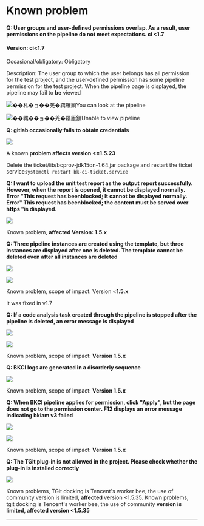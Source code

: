 # Known problem

#### Q: User groups and user-defined permissions overlap. As a result, user permissions on the pipeline do not meet expectations. ci <1.7

#### **Version: ci<1.7**

Occasional/obligatory: Obligatory

Description: The user group to which the user belongs has all permission for the test project, and the user-defined permission has some pipeline permission for the test project. When the pipeline page is displayed, the pipeline may fail to **be** viewed

![��札�ョ��羌�羂雁鎖](../../.gitbook/assets/image-20220301101202-Tnoda.png)You can look at the pipeline

![��羈��ョ��羌�羂雁鎖](../../.gitbook/assets/image-20220301101202-SOWdg.png)Unable to view pipeline

**Q: gitlab occasionally fails to obtain credentials**

![](../../.gitbook/assets/wecom-temp-941115d684647ac6fe940676a7854656.png)

A known **problem affects version <=1.5.23**

Delete the ticket/lib/bcprov-jdk15on-1.64.jar package and restart the ticket service`systemctl restart bk-ci-ticket.service`

**Q: I want to upload the unit test report as the output report successfully. However, when the report is opened, it cannot be displayed normally. Error "This request has beenblocked; It cannot be displayed normally. Error" This request has beenblocked; the content must be served over https "is displayed.**

![](../../.gitbook/assets/wecom-temp-76f4802ef5f78b0abfda917c2575106a.png)

Known problem, **affected Version: 1.5.x**

**Q: Three pipeline instances are created using the template, but three instances are displayed after one is deleted. The template cannot be deleted even after all instances are deleted**

![](../../.gitbook/assets/企业微信截图_16389525588929.png)

![](../../.gitbook/assets/企业微信截图_16389527024197.png)

Known problem, scope of impact: Version <**1.5.x**

It was fixed in v1.7

**Q: If a code analysis task created through the pipeline is stopped after the pipeline is deleted, an error message is displayed**

![](../../.gitbook/assets/image-20220301101202-nkPoi.png)

![](../../.gitbook/assets/企业微信截图_16395354744740.png)

Known problem, scope of impact: **Version 1.5.x**

**Q: BKCI logs are generated in a disorderly sequence**

![](../../.gitbook/assets/企业微信截图_16316936739387.png)

Known problem, scope of impact: **Version 1.5.x**

**Q: When BKCI pipeline applies for permission, click "Apply", but the page does not go to the permission center. F12 displays an error message indicating bkiam v3 failed**

![](../../.gitbook/assets/企业微信截图_16384143961812.png)

![](../../.gitbook/assets/企业微信截图_16384146286005.png)

Known problem, scope of impact: **Version 1.5.x**

**Q: The TGit plug-in is not allowed in the project. Please check whether the plug-in is installed correctly**

![](../../.gitbook/assets/image-20220125154003687.png)

Known problems, TGit docking is Tencent's worker bee, the use of community version is limited, **affected** version <1.5.35. Known problems, tgit docking is Tencent's worker bee, the use of community **version is limited, affected version <1.5.35**

------
